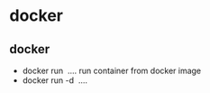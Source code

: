 # docker 

## docker 
- docker run <image> .... run container from docker image
- docker run -d <image> .... 